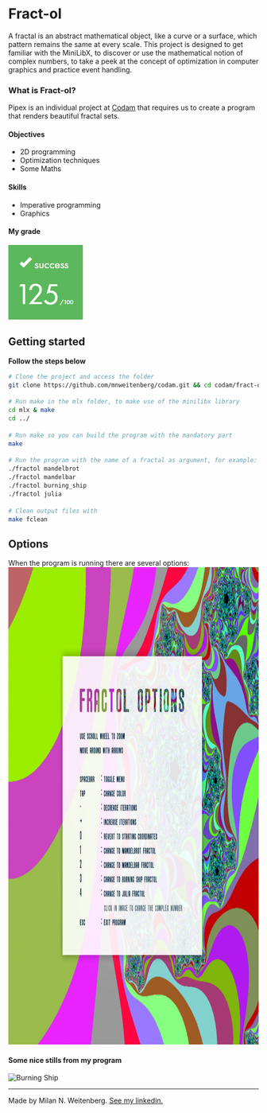 # Fract-ol
A fractal is an abstract mathematical object, like a curve or a surface, which pattern remains the same at every scale. This project is designed to get familiar with the MiniLibX, to discover or use the mathematical notion of complex numbers, to take a peek at the concept of optimization in computer graphics and practice event handling.

### What is Fract-ol?
Pipex is an individual project at [Codam](codam.nl) that requires us to create a program that renders beautiful fractal sets.

#### Objectives
- 2D programming
- Optimization techniques
- Some Maths

#### Skills
- Imperative programming
- Graphics

#### My grade
<img src="../img/score125.png" width="150" height="150"/>

## Getting started
**Follow the steps below**
```bash
# Clone the project and access the folder
git clone https://github.com/mnweitenberg/codam.git && cd codam/fract-ol/

# Run make in the mlx folder, to make use of the minilibx library
cd mlx & make
cd ../

# Run make so you can build the program with the mandatory part
make

# Run the program with the name of a fractal as argument, for example:
./fractol mandelbrot
./fractol mandelbar
./fractol burning_ship
./fractol julia

# Clean output files with
make fclean

```

## Options
When the program is running there are several options:
<img src="stills/menu_options.jpg" width="1280" height="960"/>

#### Some nice stills from my program
<img src="stills/stills.gif" alt="Burning Ship" width="1276" height="1435">

---

Made by Milan N. Weitenberg. [See my linkedin.](https://www.linkedin.com/in/mnweitenberg/)
